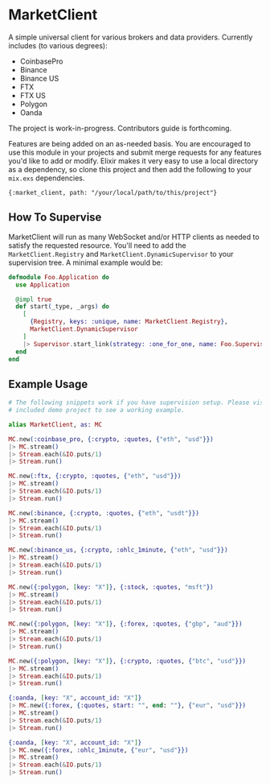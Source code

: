 # MarketClient

A simple universal client for various brokers and data providers. Currently includes (to various degrees):
* CoinbasePro
* Binance
* Binance US
* FTX
* FTX US
* Polygon
* Oanda

The project is work-in-progress. Contributors guide is forthcoming.

Features are being added on an as-needed basis. You are encouraged to use this module in your projects
and submit merge requests for any features you'd like to add or modify. Elixir makes it very easy to use
a local directory as a dependency, so clone this project and then add the following to your `mix.exs`
dependencies.
```
{:market_client, path: "/your/local/path/to/this/project"}
```

## How To Supervise

MarketClient will run as many WebSocket and/or HTTP clients as needed to satisfy the requested resource.
You'll need to add the `MarketClient.Registry` and `MarketClient.DynamicSupervisor` to your supervision
tree. A minimal example would be:

```elixir
defmodule Foo.Application do
  use Application

  @impl true
  def start(_type, _args) do
    [
      {Registry, keys: :unique, name: MarketClient.Registry},
      MarketClient.DynamicSupervisor
    ]
    |> Supervisor.start_link(strategy: :one_for_one, name: Foo.Supervisor)
  end
end
```

## Example Usage
```elixir
# The following snippets work if you have supervision setup. Please visit the
# included demo project to see a working example.

alias MarketClient, as: MC

MC.new(:coinbase_pro, {:crypto, :quotes, {"eth", "usd"}})
|> MC.stream()
|> Stream.each(&IO.puts/1)
|> Stream.run()

MC.new(:ftx, {:crypto, :quotes, {"eth", "usd"}})
|> MC.stream()
|> Stream.each(&IO.puts/1)
|> Stream.run()

MC.new(:binance, {:crypto, :quotes, {"eth", "usdt"}})
|> MC.stream()
|> Stream.each(&IO.puts/1)
|> Stream.run()

MC.new(:binance_us, {:crypto, :ohlc_1minute, {"eth", "usd"}})
|> MC.stream()
|> Stream.each(&IO.puts/1)
|> Stream.run()

MC.new({:polygon, [key: "X"]}, {:stock, :quotes, "msft"})
|> MC.stream()
|> Stream.each(&IO.puts/1)
|> Stream.run()

MC.new({:polygon, [key: "X"]}, {:forex, :quotes, {"gbp", "aud"}})
|> MC.stream()
|> Stream.each(&IO.puts/1)
|> Stream.run()

MC.new({:polygon, [key: "X"]}, {:crypto, :quotes, {"btc", "usd"}})
|> MC.stream()
|> Stream.each(&IO.puts/1)
|> Stream.run()

{:oanda, [key: "X", account_id: "X"]}
|> MC.new({:forex, {:quotes, start: "", end: ""}, {"eur", "usd"}})
|> MC.stream()
|> Stream.each(&IO.puts/1)
|> Stream.run()

{:oanda, [key: "X", account_id: "X"]}
|> MC.new({:forex, :ohlc_1minute, {"eur", "usd"}})
|> MC.stream()
|> Stream.each(&IO.puts/1)
|> Stream.run()
```

